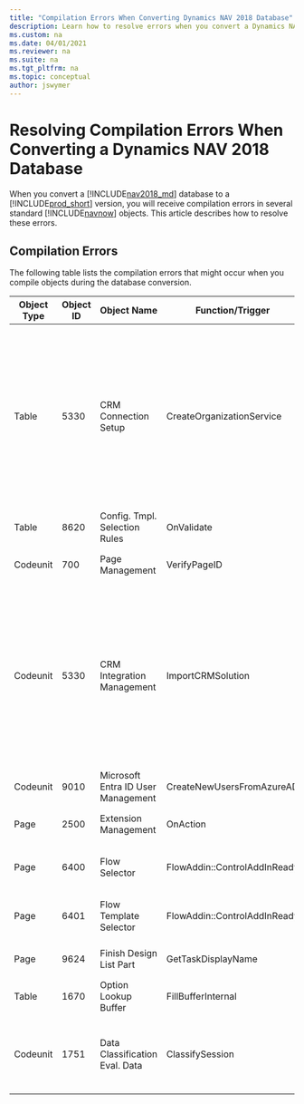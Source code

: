 ```yaml
---
title: "Compilation Errors When Converting Dynamics NAV 2018 Database"
description: Learn how to resolve errors when you convert a Dynamics NAV database to the Business Central format.
ms.custom: na
ms.date: 04/01/2021
ms.reviewer: na
ms.suite: na
ms.tgt_pltfrm: na
ms.topic: conceptual
author: jswymer
---
```

# Resolving Compilation Errors When Converting a Dynamics NAV 2018 Database
When you convert a [!INCLUDE[nav2018_md](../developer/includes/nav2018_md.md)] database to a [!INCLUDE[prod_short](../developer/includes/prod_short.md)] version, you will receive compilation errors in several standard [!INCLUDE[navnow](../developer/includes/navnow_md.md)] objects. This article describes how to resolve these errors.

## Compilation Errors
The following table lists the compilation errors that might occur when you compile objects during the database conversion.

|  Object Type  |  Object ID  |  Object Name  |  Function/Trigger  |  Error Message  |  Solution  |
|---------------|-------------|---------------|--------------------|------------|------------|
|Table|5330|CRM Connection Setup|CreateOrganizationService|You have specified an unknown variable. CrmServiceClient Define the variable under 'Global C/AL symbols'.|If the application integrates with [!INCLUDE[crm_md](../developer/includes/crm_md.md)], then to resolve this error, you must perform a full upgrade (application code and data). For more information, see [Important Information and Considerations for Before Upgrading](upgrade-considerations.md#CRM). If not integrating with [!INCLUDE[crm_md](../developer/includes/crm_md.md)], you can ignore this error. |
|Table|8620|Config. Tmpl. Selection Rules|OnValidate|Type conversion is not possible because 1 of the operators contains an invalid type. Integer := Text|[Resolving Table 8620 Compilation Error](resolve-table-8620-error-converting-database.md)|
|Codeunit|700|Page Management|VerifyPageID|Type conversion is not possible because 1 of the operators contains an invalid type. Text = Integer| [Resolving Codeunit 700 Compilation Error](resolve-cu-700-error-converting-database.md)|
|Codeunit|5330|CRM Integration Management|ImportCRMSolution|You have specified an unknown variable. ServiceManagement Define the variable under 'Global C/AL symbols'.| If the application integrates with [!INCLUDE[crm_md](../developer/includes/crm_md.md)], then to resolve this error, you must perform a full upgrade (application code and data). For more information, see [Important Information and Considerations for Before Upgrading](upgrade-considerations.md#CRM). If not integrating with [!INCLUDE[crm_md](../developer/includes/crm_md.md)], you can ignore this error. |
|Codeunit|9010|Microsoft Entra ID User Management|CreateNewUsersFromAzureAD|You have specified an unknown variable. GetUsersPage Define the variable under 'Global C/AL symbols'.| [Resolving Codeunit 9010 Compilation Error](Resolve-cu-9010-error-converting-database.md). |
|Page|2500|Extension Management|OnAction|There is no overload for method 'GenerateDesignerPackageZipStream' that takes '2' arguments.|[Resolving Page 2500 Compilation Error](resolve-page-2500-error-converting-database.md)|
|Page|6400|Flow Selector|FlowAddin::ControlAddInReady|When the function is called, the minimum number of parameters should be used. For example: MyFunc( .. , .. , .. )|[Resolving Page 6400 and 6410 Compilation Errors](resolve-page-6400-6401-error-converting-database.md). |
|Page|6401|Flow Template Selector|FlowAddin::ControlAddInReady|When the function is called, the minimum number of parameters should be used. For example: MyFunc( .. , .. , .. )|[Resolving Page 6400 and 6410 Compilation Errors](resolve-page-6400-6401-error-converting-database.md). |
|Page|9624|Finish Design List Part|GetTaskDisplayName|You have specified an unknown variable. Display Name Define the variable under 'Global C/AL symbols'.|See [Resolving Page 9624 Compilation Error](Resolve-Page-9624-Error-Converting-Database.md). |
|Table|    1670|Option Lookup Buffer|FillBufferInternal|'SETPERMISSIONFILTER' is obsolete for Microsoft Dynamics NAV Server.|This warning and can be ignored.|
|Codeunit|1751|Data Classification Eval. Data|ClassifySession|The 'Record2000000009' type is obsolete.|This warning and can be ignored or to clear it, remove the procedure `LOCAL PROCEDURE ClassifySession@72();` and the reference to it.|

<!--
|Codeunit|6723|Server Config. Setting Handler|InitializeConfigSettings|You have specified an unknown variable. Instance Define the variable under 'Global C/AL symbols'||

|Page|9623|Finish Up Design|OnInit|You have specified an unknown variable. GetDesignerExtensionName Define the variable under 'Global C/AL symbols'.||
>
## See Also  
[Converting a Database - Technical Upgrade](Converting-a-Database.md)  
